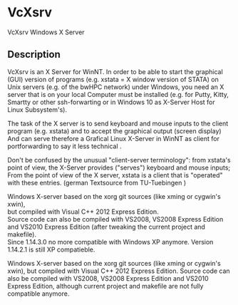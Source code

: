 # VcXsrv
VcXsrv Windows X Server  

## Description

VcXsrv is an X Server for WinNT. In order to be able to start the graphical (GUI) version of programs (e.g. xstata = X window version of STATA) on Unix servers (e.g. of the bwHPC network) under Windows, you need an X server that is on your local Computer must be installed (e.g. for Putty, Kitty, Smartty or other ssh-forwarting or in Windows 10 as X-Server Host for Linux Subsystem's).  

The task of the X server is to send keyboard and mouse inputs to the client program (e.g. xstata) and to accept the graphical output (screen display)  
And can serve therefore a Grafical Linux X-Server in WinNT as client for portforwarding to say it less technical .  

Don't be confused by the unusual "client-server terminology": from xstata's point of view, the X-Server provides ("serves") keyboard and mouse inputs; From the point of view of the X server, xstata is a client that is "operated" with these entries. (german Textsource from TU-Tuebingen )  

Windows X-server based on the xorg git sources (like xming or cygwin's xwin),  
but compiled with Visual C++ 2012 Express Edition.  
Source code can also be compiled with VS2008, VS2008 Express Edition  
and VS2010 Express Edition (after tweaking the current project and makefile).  
Since 1.14.3.0 no more compatible with Windows XP anymore. Version 1.14.2.1 is still XP compatieble.  

Windows X-server based on the xorg git sources (like xming or cygwin's xwin), but compiled with Visual C++ 2012 Express Edition. Source code can also be compiled with VS2008, VS2008 Express Edition and VS2010 Express Edition, although current project and makefile are not fully compatible anymore.
